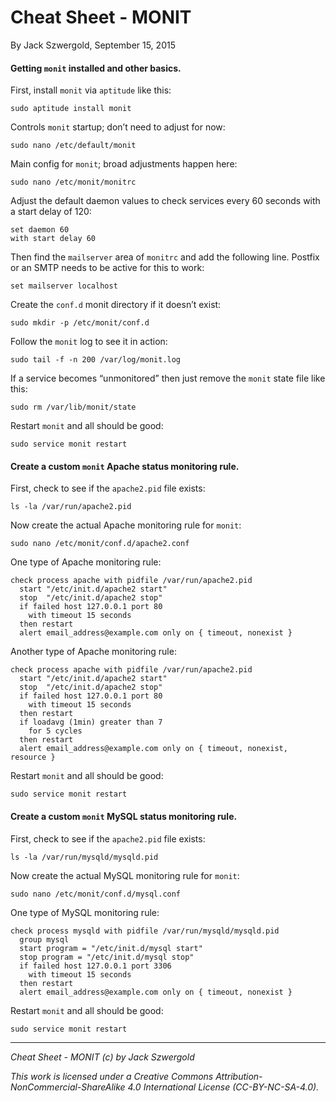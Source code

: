 # Cheat Sheet - MONIT

By Jack Szwergold, September 15, 2015

#### Getting `monit` installed and other basics.

First, install `monit` via `aptitude` like this:

    sudo aptitude install monit

Controls `monit` startup; don’t need to adjust for now:

    sudo nano /etc/default/monit

Main config for `monit`; broad adjustments happen here:

    sudo nano /etc/monit/monitrc

Adjust the default daemon values to check services every 60 seconds with a start delay of 120:

	set daemon 60
	with start delay 60

Then find the `mailserver` area of `monitrc` and add the following line. Postfix or an SMTP needs to be active for this to work:

    set mailserver localhost

Create the `conf.d` monit directory if it doesn’t exist:

	sudo mkdir -p /etc/monit/conf.d

Follow the `monit` log to see it in action:

    sudo tail -f -n 200 /var/log/monit.log

If a service becomes “unmonitored” then just remove the `monit` state file like this:

    sudo rm /var/lib/monit/state

Restart `monit` and all should be good:

    sudo service monit restart

#### Create a custom `monit` Apache status monitoring rule.

First, check to see if the `apache2.pid` file exists:

    ls -la /var/run/apache2.pid

Now create the actual Apache monitoring rule for `monit`:

    sudo nano /etc/monit/conf.d/apache2.conf

One type of Apache monitoring rule:

	check process apache with pidfile /var/run/apache2.pid
      start "/etc/init.d/apache2 start"
      stop  "/etc/init.d/apache2 stop"
      if failed host 127.0.0.1 port 80
        with timeout 15 seconds
      then restart
      alert email_address@example.com only on { timeout, nonexist }

Another type of Apache monitoring rule:

	check process apache with pidfile /var/run/apache2.pid
      start "/etc/init.d/apache2 start"
      stop  "/etc/init.d/apache2 stop"
      if failed host 127.0.0.1 port 80
        with timeout 15 seconds
      then restart
      if loadavg (1min) greater than 7
        for 5 cycles
      then restart
      alert email_address@example.com only on { timeout, nonexist, resource }
	
Restart `monit` and all should be good:

    sudo service monit restart

#### Create a custom `monit` MySQL status monitoring rule.

First, check to see if the `apache2.pid` file exists:

    ls -la /var/run/mysqld/mysqld.pid

Now create the actual MySQL monitoring rule for `monit`:

    sudo nano /etc/monit/conf.d/mysql.conf

One type of MySQL monitoring rule:

	check process mysqld with pidfile /var/run/mysqld/mysqld.pid
	  group mysql
	  start program = "/etc/init.d/mysql start"
	  stop program = "/etc/init.d/mysql stop"
	  if failed host 127.0.0.1 port 3306
	    with timeout 15 seconds
	  then restart
	  alert email_address@example.com only on { timeout, nonexist }

Restart `monit` and all should be good:

    sudo service monit restart

***

*Cheat Sheet - MONIT (c) by Jack Szwergold*

*This work is licensed under a Creative Commons Attribution-NonCommercial-ShareAlike 4.0 International License (CC-BY-NC-SA-4.0).*
